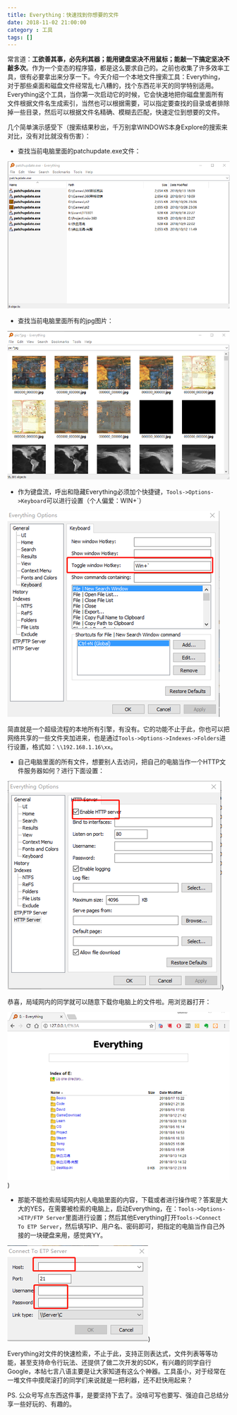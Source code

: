 ```yaml
---
title: Everything：快速找到你想要的文件
date: 2018-11-02 21:00:00
category : 工具
tags: []
---
```


常言道：**工欲善其事，必先利其器；能用键盘坚决不用鼠标；能敲一下搞定坚决不敲多次**。作为一个变态的程序猿，都是这么要求自己的。之前也收集了许多效率工具，很有必要拿出来分享一下。今天介绍一个本地文件搜索工具：Everything，对于那些桌面和磁盘文件经常乱七八糟的，找个东西花半天的同学特别适用。Everything这个工具，当你第一次启动它的时候，它会快速地把你磁盘里面所有文件根据文件名生成索引，当然也可以根据需要，可以指定要查找的目录或者排除掉一些目录，然后可以根据文件名精确、模糊去匹配，快速定位到想要的文件。

几个简单演示感受下（搜索结果秒出，千万别拿WINDOWS本身Explore的搜索来对比，没有对比就没有伤害）：

- 查找当前电脑里面的patchupdate.exe文件：

![Everything](../images/everything-1.png)


- 查找当前电脑里面所有的jpg图片：

![Everything](../images/everything-3.png)

- 作为键盘流，呼出和隐藏Everything必须加个快捷键，`Tools->Options->Keyboard`可以进行设置（个人偏爱：WIN+`）

![Everything](../images/everything-2.png)


简直就是一个超级流程的本地所有引擎，有没有。它的功能不止于此，你也可以把网络共享的一些文件夹加进来，也是通过`Tools->Options->Indexes->Folders`进行设置，格式如：`\\192.168.1.16\xx`。


- 自己电脑里面的所有文件，想要别人去访问，把自己的电脑当作一个HTTP文件服务器如何？进行下面设置：
  
![Everything](../images/everything-5.png))

恭喜，局域网内的同学就可以随意下载你电脑上的文件啦。用浏览器打开：

![Everything](../images/everything-4.png))


- 那能不能检索局域网内别人电脑里面的内容，下载或者进行操作呢？答案是大大的YES，在需要被检索的电脑上，启动Everything，在：`Tools->Options->ETP/FTP Server`里面进行设置；然后其他Everything打开`Tools->Connect To ETP Server`，然后填写IP、用户名、密码即可，把指定的电脑当作自己外接的一块硬盘来用，感觉爽YY。

![Everything](../images/everything-6.png))


Everything对文件的快速检索，不止于此，支持正则表达式，文件列表等等功能，甚至支持命令行玩法、还提供了做二次开发的SDK，有兴趣的同学自行Google，本帖七言八语主要是让大家知道有这么个神器。工具虽小，对于经常在一堆文件中摸爬滚打的同学们来说就是一把利器，还不赶快用起来？

PS. 公众号写点东西这件事，是要坚持下去了。没啥可写也要写、强迫自己总结分享一些好玩的、有趣的。

